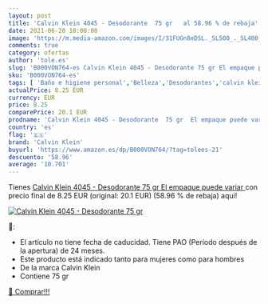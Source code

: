 ```yaml
---
layout: post
title: 'Calvin Klein 4045 - Desodorante  75 gr   al 58.96 % de rebaja'
date: 2021-06-28 18:00:08
image: 'https://m.media-amazon.com/images/I/31FUGn8eDSL._SL500_._SL400_.jpg'
comments: true
category: ofertas
author: 'tole.es'
slug: 'B000VON764-es Calvin Klein 4045 - Desodorante 75 gr El empaque puede variar'
sku: 'B000VON764-es'
tags: [ 'Baño e higiene personal','Belleza','Desodorantes','calvin klein','desodorante', ]
actualPrice: 8.25 EUR
currency: EUR
price: 8.25
comparePrice: 20.1 EUR
prodname: 'Calvin Klein 4045 - Desodorante  75 gr  El empaque puede variar '
country: 'es'
flag: '🇪🇸'
brand: 'Calvin Klein'
buyurl: 'https://www.amazon.es/dp/B000VON764/?tag=tolees-21'
descuento: '58.96'
average: '10.701'
---
```


Tienes [Calvin Klein 4045 - Desodorante  75 gr  El empaque puede variar ](https://www.amazon.es/dp/B000VON764/?tag=tolees-21) con precio final de  8.25 EUR (original: 20.1 EUR) (58.96 %  de rebaja) aqui!

[![Calvin Klein 4045 - Desodorante  75 gr  ](https://m.media-amazon.com/images/I/31FUGn8eDSL._SL500_._SL400_.jpg)](https://www.amazon.es/dp/B000VON764/?tag=tolees-21)

🔎:

- El artículo no tiene fecha de caducidad. Tiene PAO (Período después de la apertura) de 24 meses.
- Este producto está indicado tanto para mujeres como para hombres
- De la marca Calvin Klein
- Contiene 75 gr

[🛒 Comprar!!!](https://www.amazon.es/dp/B000VON764/?tag=tolees-21)
